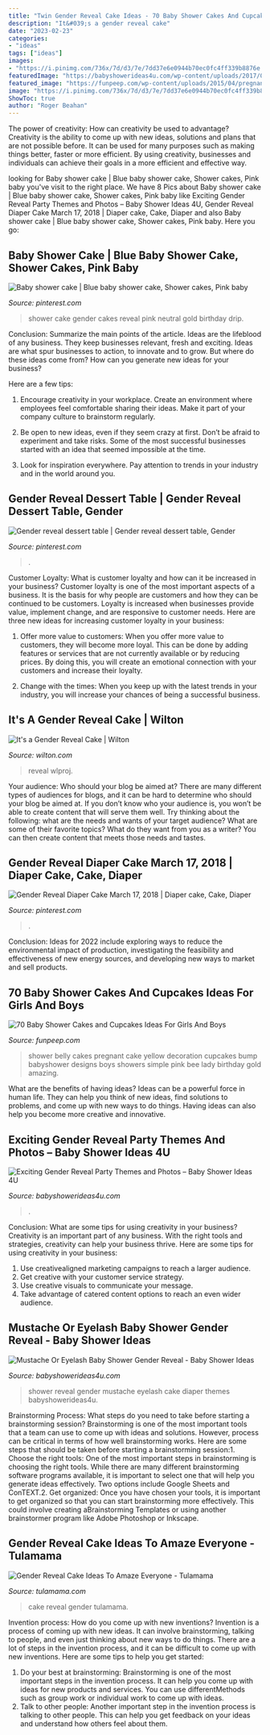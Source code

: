 ```yaml
---
title: "Twin Gender Reveal Cake Ideas - 70 Baby Shower Cakes And Cupcakes Ideas For Girls And Boys"
description: "It&#039;s a gender reveal cake"
date: "2023-02-23"
categories:
- "ideas"
tags: ["ideas"]
images:
- "https://i.pinimg.com/736x/7d/d3/7e/7dd37e6e0944b70ec0fc4ff339b8876e.jpg"
featuredImage: "https://babyshowerideas4u.com/wp-content/uploads/2017/09/Mustache-Or-Eyelash-Baby-Shower-Gender-Reveal-Diaper-Cake-600x906.jpg"
featured_image: "https://funpeep.com/wp-content/uploads/2015/04/pregnant-belly-baby-shower-cakes.jpg"
image: "https://i.pinimg.com/736x/7d/d3/7e/7dd37e6e0944b70ec0fc4ff339b8876e.jpg"
ShowToc: true
author: "Roger Beahan"
---
```



The power of creativity: How can creativity be used to advantage?
Creativity is the ability to come up with new ideas, solutions and plans that are not possible before. It can be used for many purposes such as making things better, faster or more efficient. By using creativity, businesses and individuals can achieve their goals in a more efficient and effective way.

	

		
looking for Baby shower cake | Blue baby shower cake, Shower cakes, Pink baby you've visit to the right place. We have 8 Pics about Baby shower cake | Blue baby shower cake, Shower cakes, Pink baby like Exciting Gender Reveal Party Themes and Photos – Baby Shower Ideas 4U, Gender Reveal Diaper Cake March 17, 2018 | Diaper cake, Cake, Diaper and also Baby shower cake | Blue baby shower cake, Shower cakes, Pink baby. Here you go:
		
    
## Baby Shower Cake | Blue Baby Shower Cake, Shower Cakes, Pink Baby

<img loading=lazy src="https://i.pinimg.com/736x/62/e7/e7/62e7e78dfb0a4c5fc18b36785fe55f55.jpg" onerror="this.onerror=null;this.src='https://tse1.mm.bing.net/th?id=OIP.v_DpHp13ft0W0uaMNpBr6gHaJg&amp;pid=15.1';" alt="Baby shower cake | Blue baby shower cake, Shower cakes, Pink baby">

_Source: pinterest.com_

>shower cake gender cakes reveal pink neutral gold birthday drip. 

	

Conclusion: Summarize the main points of the article.
Ideas are the lifeblood of any business. They keep businesses relevant, fresh and exciting. Ideas are what spur businesses to action, to innovate and to grow.
But where do these ideas come from? How can you generate new ideas for your business?

Here are a few tips:

1. Encourage creativity in your workplace. Create an environment where employees feel comfortable sharing their ideas. Make it part of your company culture to brainstorm regularly.

2. Be open to new ideas, even if they seem crazy at first. Don’t be afraid to experiment and take risks. Some of the most successful businesses started with an idea that seemed impossible at the time.

3. Look for inspiration everywhere. Pay attention to trends in your industry and in the world around you.

    
## Gender Reveal Dessert Table | Gender Reveal Dessert Table, Gender

<img loading=lazy src="https://i.pinimg.com/originals/d1/ac/72/d1ac72a138a3d7dbff5b4eb1c913aa95.jpg" onerror="this.onerror=null;this.src='https://tse2.mm.bing.net/th?id=OIP.5DpnN9vXaM-OoKaFdR5BKQHaJ4&amp;pid=15.1';" alt="Gender reveal dessert table | Gender reveal dessert table, Gender">

_Source: pinterest.com_

>. 

	

Customer Loyalty: What is customer loyalty and how can it be increased in your business?
Customer loyalty is one of the most important aspects of a business. It is the basis for why people are customers and how they can be continued to be customers. Loyalty is increased when businesses provide value, implement change, and are responsive to customer needs. Here are three new ideas for increasing customer loyalty in your business:
1. Offer more value to customers: When you offer more value to customers, they will become more loyal. This can be done by adding features or services that are not currently available or by reducing prices. By doing this, you will create an emotional connection with your customers and increase their loyalty.

2. Change with the times: When you keep up with the latest trends in your industry, you will increase your chances of being a successful business.

    
## It&#039;s A Gender Reveal Cake | Wilton

<img loading=lazy src="https://www.wilton.com/dw/image/v2/AAWA_PRD/on/demandware.static/-/Sites-wilton-project-master/default/dw75c36138/images/project/WLPROJ-9253/GeReCaHa_45527-3.jpg?sw=1440&amp;sh=750&amp;sm=fit" onerror="this.onerror=null;this.src='https://tse2.mm.bing.net/th?id=OIP.6EpZ9DNa3M5X1o_NYpy-5gHaHa&amp;pid=15.1';" alt="It&#039;s a Gender Reveal Cake | Wilton">

_Source: wilton.com_

>reveal wlproj. 

	

Your audience: Who should your blog be aimed at?
There are many different types of audiences for blogs, and it can be hard to determine who should your blog be aimed at. If you don’t know who your audience is, you won’t be able to create content that will serve them well. Try thinking about the following: what are the needs and wants of your target audience? What are some of their favorite topics? What do they want from you as a writer? You can then create content that meets those needs and tastes.

    
## Gender Reveal Diaper Cake March 17, 2018 | Diaper Cake, Cake, Diaper

<img loading=lazy src="https://i.pinimg.com/736x/7d/d3/7e/7dd37e6e0944b70ec0fc4ff339b8876e.jpg" onerror="this.onerror=null;this.src='https://tse1.mm.bing.net/th?id=OIP.eD8fFlaWcZDdwhhgQAUapgHaNK&amp;pid=15.1';" alt="Gender Reveal Diaper Cake March 17, 2018 | Diaper cake, Cake, Diaper">

_Source: pinterest.com_

>. 

	

Conclusion:
Ideas for 2022 include exploring ways to reduce the environmental impact of production, investigating the feasibility and effectiveness of new energy sources, and developing new ways to market and sell products.

    
## 70 Baby Shower Cakes And Cupcakes Ideas For Girls And Boys

<img loading=lazy src="https://funpeep.com/wp-content/uploads/2015/04/pregnant-belly-baby-shower-cakes.jpg" onerror="this.onerror=null;this.src='https://tse2.mm.bing.net/th?id=OIP.lTN4IsxkLEX3GKRWUOBINwHaJ4&amp;pid=15.1';" alt="70 Baby Shower Cakes and Cupcakes Ideas For Girls And Boys">

_Source: funpeep.com_

>shower belly cakes pregnant cake yellow decoration cupcakes bump babyshower designs boys showers simple pink bee lady birthday gold amazing. 

	

What are the benefits of having ideas?
Ideas can be a powerful force in human life. They can help you think of new ideas, find solutions to problems, and come up with new ways to do things. Having ideas can also help you become more creative and innovative.

    
## Exciting Gender Reveal Party Themes And Photos – Baby Shower Ideas 4U

<img loading=lazy src="https://babyshowerideas4u.com/wp-content/uploads/2021/05/Gender-Reveal-Party-Themes-and-Photos.jpg" onerror="this.onerror=null;this.src='https://tse3.mm.bing.net/th?id=OIP.9xea3DAoKzvJ0JN5QdADHAHaMu&amp;pid=15.1';" alt="Exciting Gender Reveal Party Themes and Photos – Baby Shower Ideas 4U">

_Source: babyshowerideas4u.com_

>. 

	

Conclusion: What are some tips for using creativity in your business?
Creativity is an important part of any business. With the right tools and strategies, creativity can help your business thrive. Here are some tips for using creativity in your business: 
1. Use creativealigned marketing campaigns to reach a larger audience.
2. Get creative with your customer service strategy.
3. Use creative visuals to communicate your message.
4. Take advantage of catered content options to reach an even wider audience.

    
## Mustache Or Eyelash Baby Shower Gender Reveal - Baby Shower Ideas

<img loading=lazy src="https://babyshowerideas4u.com/wp-content/uploads/2017/09/Mustache-Or-Eyelash-Baby-Shower-Gender-Reveal-Diaper-Cake-600x906.jpg" onerror="this.onerror=null;this.src='https://tse1.mm.bing.net/th?id=OIP.geCe-eog-_arBW3JZApwDAHaLL&amp;pid=15.1';" alt="Mustache Or Eyelash Baby Shower Gender Reveal - Baby Shower Ideas">

_Source: babyshowerideas4u.com_

>shower reveal gender mustache eyelash cake diaper themes babyshowerideas4u. 

	

Brainstorming Process: What steps do you need to take before starting a brainstorming session?
Brainstorming is one of the most important tools that a team can use to come up with ideas and solutions. However, process can be critical in terms of how well brainstorming works. Here are some steps that should be taken before starting a brainstorming session:1. Choose the right tools: One of the most important steps in brainstorming is choosing the right tools. While there are many different brainstorming software programs available, it is important to select one that will help you generate ideas effectively. Two options include Google Sheets and ConTEXT.2. Get organized: Once you have chosen your tools, it is important to get organized so that you can start brainstorming more effectively. This could involve creating aBrainstorming Templates or using another brainstormer program like Adobe Photoshop or Inkscape.
    
## Gender Reveal Cake Ideas To Amaze Everyone - Tulamama

<img loading=lazy src="https://tulamama.com/wp-content/uploads/2018/06/Gender-Reveal-Cake-Ideas-28.jpg" onerror="this.onerror=null;this.src='https://tse2.mm.bing.net/th?id=OIP.qAiJdxkPzqntssRWKhjexQHaLH&amp;pid=15.1';" alt="Gender Reveal Cake Ideas To Amaze Everyone - Tulamama">

_Source: tulamama.com_

>cake reveal gender tulamama. 

	

Invention process: How do you come up with new inventions?
Invention is a process of coming up with new ideas. It can involve brainstorming, talking to people, and even just thinking about new ways to do things. There are a lot of steps in the invention process, and it can be difficult to come up with new inventions. Here are some tips to help you get started: 
1. Do your best at brainstorming: Brainstorming is one of the most important steps in the invention process. It can help you come up with ideas for new products and services. You can use differentMethods such as group work or individual work to come up with ideas. 
2. Talk to other people: Another important step in the invention process is talking to other people. This can help you get feedback on your ideas and understand how others feel about them. 

